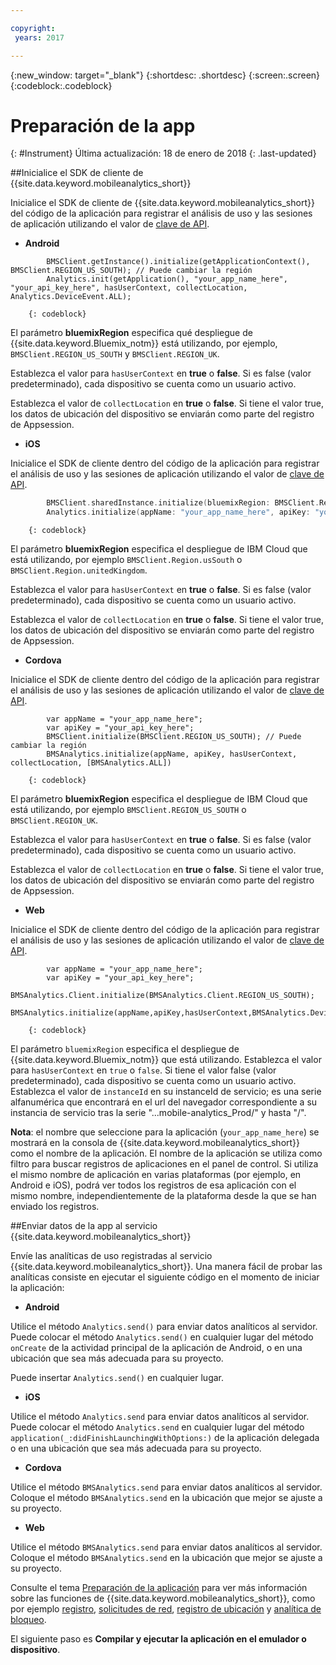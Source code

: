```yaml
---

copyright:
 years: 2017

---
```


{:new_window: target="_blank"}
{:shortdesc: .shortdesc}
{:screen:.screen}
{:codeblock:.codeblock}

# Preparación de la app
{: #Instrument}
Última actualización: 18 de enero de 2018
{: .last-updated}

##Inicialice el SDK de cliente de {{site.data.keyword.mobileanalytics_short}} 

Inicialice el SDK de cliente de {{site.data.keyword.mobileanalytics_short}} del código de la aplicación para registrar el análisis de uso y las sesiones de aplicación utilizando el valor de [clave de API](/docs/services/mobileanalytics/sdk.html#analytics-clientkey).	
	
- **Android**
	
```
		BMSClient.getInstance().initialize(getApplicationContext(), BMSClient.REGION_US_SOUTH); // Puede cambiar la región
		Analytics.init(getApplication(), "your_app_name_here", "your_api_key_here", hasUserContext, collectLocation, Analytics.DeviceEvent.ALL);
```
		{: codeblock}
	    
El parámetro **bluemixRegion** especifica qué despliegue de {{site.data.keyword.Bluemix_notm}} está utilizando, por ejemplo, `BMSClient.REGION_US_SOUTH` y `BMSClient.REGION_UK`. 
	    
	    
Establezca el valor para `hasUserContext` en **true** o **false**. Si es false (valor predeterminado), cada dispositivo se cuenta como un usuario activo.
		
Establezca el valor de `collectLocation` en **true** o **false**. Si tiene el valor true, los datos de ubicación del dispositivo se enviarán como parte del registro de Appsession. 

- **iOS**
	  
Inicialice el SDK de cliente dentro del código de la aplicación para registrar el análisis de uso y las sesiones de aplicación utilizando el valor de [clave de API](/docs/services/mobileanalytics/sdk.html#analytics-clientkey).
		
```Swift
		BMSClient.sharedInstance.initialize(bluemixRegion: BMSClient.Region.usSouth) // Puede cambiar la región
		Analytics.initialize(appName: "your_app_name_here", apiKey: "your_api_key_here", hasUserContext: false, collectLocation: true, deviceEvents: deviceEvents: .lifecycle, .network)
```
		{: codeblock}
				
El parámetro **bluemixRegion** especifica el despliegue de IBM Cloud que está utilizando, por ejemplo `BMSClient.Region.usSouth` o `BMSClient.Region.unitedKingdom`.
		
	 
Establezca el valor para `hasUserContext` en **true** o **false**. Si es false (valor predeterminado), cada dispositivo se cuenta como un usuario activo.
		
Establezca el valor de `collectLocation` en **true** o **false**. Si tiene el valor true, los datos de ubicación del dispositivo se enviarán como parte del registro de Appsession. 
	
- **Cordova**
		
Inicialice el SDK de cliente dentro del código de la aplicación para registrar el análisis de uso y las sesiones de aplicación utilizando el valor de [clave de API](/docs/services/mobileanalytics/sdk.html#analytics-clientkey).
		
```
		var appName = "your_app_name_here";
		var apiKey = "your_api_key_here";
		BMSClient.initialize(BMSClient.REGION_US_SOUTH); // Puede cambiar la región
		BMSAnalytics.initialize(appName, apiKey, hasUserContext, collectLocation, [BMSAnalytics.ALL])
```
		{: codeblock}
		
El parámetro **bluemixRegion** especifica el despliegue de IBM Cloud que está utilizando, por ejemplo `BMSClient.REGION_US_SOUTH` o `BMSClient.REGION_UK`.
		
Establezca el valor para `hasUserContext` en **true** o **false**. Si es false (valor predeterminado), cada dispositivo se cuenta como un usuario activo.
		
Establezca el valor de `collectLocation` en **true** o **false**. Si tiene el valor true, los datos de ubicación del dispositivo se enviarán como parte del registro de Appsession.
    
- **Web**
		
Inicialice el SDK de cliente dentro del código de la aplicación para registrar el análisis de uso y las sesiones de aplicación utilizando el valor de [clave de API](/docs/services/mobileanalytics/sdk.html#analytics-clientkey).
		
```
		var appName = "your_app_name_here";
		var apiKey = "your_api_key_here";
		BMSAnalytics.Client.initialize(BMSAnalytics.Client.REGION_US_SOUTH);
		BMSAnalytics.initialize(appName,apiKey,hasUserContext,BMSAnalytics.DeviceEvents.ALL,instanceId);
``` 
		{: codeblock}

El parámetro `bluemixRegion` especifica el despliegue de {{site.data.keyword.Bluemix_notm}} que está utilizando. Establezca el valor para `hasUserContext` en `true` o `false`. Si tiene el valor false (valor predeterminado), cada dispositivo se cuenta como un usuario activo. Establezca el valor de `instanceId` en su instanceId de servicio; es una serie alfanumérica que encontrará en el url del navegador correspondiente a su instancia de servicio tras la serie "...mobile-analytics_Prod/"  y hasta "/". 

**Nota**: el nombre que seleccione para la aplicación (`your_app_name_here`) se mostrará en la consola de {{site.data.keyword.mobileanalytics_short}} como el nombre de la aplicación. El nombre de la aplicación se utiliza como filtro para buscar registros de aplicaciones en el panel de control. Si utiliza el mismo nombre de aplicación en varias plataformas (por ejemplo, en Android e iOS), podrá ver todos los registros de esa aplicación con el mismo nombre, independientemente de la plataforma desde la que se han enviado los registros.

##Enviar datos de la app al servicio {{site.data.keyword.mobileanalytics_short}}

Envíe las analíticas de uso registradas al servicio {{site.data.keyword.mobileanalytics_short}}. Una manera fácil de probar las analíticas consiste en ejecutar el siguiente código en el momento de iniciar la aplicación:


- **Android**
	
Utilice el método `Analytics.send()` para enviar datos analíticos al servidor. Puede colocar el método `Analytics.send()` en cualquier lugar del método `onCreate` de la actividad principal de la aplicación de Android, o en una ubicación que sea más adecuada para su proyecto. 
	
Puede insertar `Analytics.send()` en cualquier lugar.
	
- **iOS**
	
Utilice el método `Analytics.send` para enviar datos analíticos al servidor. Puede colocar el método `Analytics.send` en cualquier lugar del método `application(_:didFinishLaunchingWithOptions:)` de la aplicación delegada o en una ubicación que sea más adecuada para su proyecto. 
	
- **Cordova**
		
Utilice el método `BMSAnalytics.send` para enviar datos analíticos al servidor. Coloque el método `BMSAnalytics.send` en la ubicación que mejor se ajuste a su proyecto.
		
- **Web**
		
Utilice el método `BMSAnalytics.send` para enviar datos analíticos al servidor. Coloque el método `BMSAnalytics.send` en la ubicación que mejor se ajuste a su proyecto. 
		



Consulte el tema [Preparación de la aplicación](/docs/services/mobileanalytics/sdk.html) para ver más información sobre las funciones de {{site.data.keyword.mobileanalytics_short}}, como por ejemplo [registro](/docs/services/mobileanalytics/sdk.html#app-monitoring-logger), [solicitudes de red](/docs/services/mobileanalytics/sdk.html#network-requests), [registro de ubicación](/docs/services/mobileanalytics/sdk.html#location-logging) y [analítica de bloqueo](/docs/services/mobileanalytics/sdk.html#report-crash-analytics).


El siguiente paso es **Compilar y ejecutar la aplicación en el emulador o dispositivo**.
